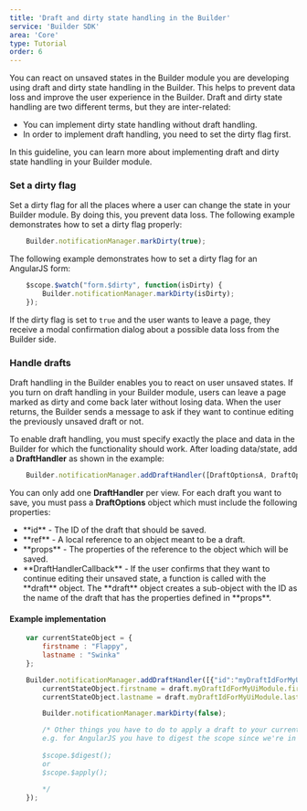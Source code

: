 ```yaml
---
title: 'Draft and dirty state handling in the Builder'
service: 'Builder SDK'
area: 'Core'
type: Tutorial
order: 6
---
```


You can react on unsaved states in the Builder module you are developing using draft and dirty state handling in the Builder. This helps to prevent data loss and improve the user experience in the Builder. Draft and dirty state handling are two different terms, but they are inter-related:
<ul>
<li>You can implement dirty state handling without draft handling.</li>
<li>In order to implement draft handling, you need to set the dirty flag first.</li>
</ul>

In this guideline, you can learn more about implementing draft and dirty state handling in your Builder module.

### Set a dirty flag

Set a dirty flag for all the places where a user can change the state in your Builder module. By doing this, you prevent data loss. The following example demonstrates how to set a dirty flag properly:

```js
    Builder.notificationManager.markDirty(true);
```

The following example demonstrates how to set a dirty flag for an AngularJS form:

```js
    $scope.$watch("form.$dirty", function(isDirty) {
        Builder.notificationManager.markDirty(isDirty);
    });
```

If the dirty flag is set to `true` and the user wants to leave a page, they receive a modal confirmation dialog about a possible data loss from the Builder side.

### Handle drafts

Draft handling in the Builder enables you to react on user unsaved states. If you turn on draft handling in your Builder module, users can leave a page marked as dirty and come back later without losing data. When the user returns, the Builder sends a message to ask if they want to continue editing the previously unsaved draft or not.

To enable draft handling, you must specify exactly the place and data in the Builder for which the functionality should work. After loading data/state, add a **DraftHandler** as shown in the example:

```js
    Builder.notificationManager.addDraftHandler([DraftOptionsA, DraftOptionsB, ...], DraftHandlerCallback);
```

You can only add one **DraftHandler** per view. For each draft you want to save, you must pass a **DraftOptions** object which must include the following properties:  

<ul>
<li>**id** - The ID of the draft that should be saved.</li>
<li>**ref** - A local reference to an object meant to be a draft.</li>
<li>**props** - The properties of the reference to the object which will be saved.</li>
<li>**DraftHandlerCallback** - If the user confirms that they want to continue editing their unsaved state, a function is called with the **draft** object. The **draft** object creates a sub-object with the ID as the name of the draft that has the properties defined in **props**.</li>
</ul>

#### Example implementation

```js
    var currentStateObject = {
        firstname : "Flappy",
        lastname : "Swinka"
    };

    Builder.notificationManager.addDraftHandler([{"id":"myDraftIdForMyUiModule", "ref": currentStateObject,"props":["firstname", "lastname"]}], function(draft) {
        currentStateObject.firstname = draft.myDraftIdForMyUiModule.firstname;
        currentStateObject.lastname = draft.myDraftIdForMyUiModule.lastname;

        Builder.notificationManager.markDirty(false);

        /* Other things you have to do to apply a draft to your current Builder module state 
        e.g. for AngularJS you have to digest the scope since we're in an asynchronous callback : 
        
        $scope.$digest();
        or
        $scope.$apply();        
        
        */
    });
```
